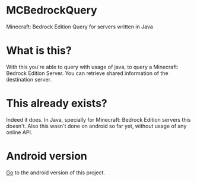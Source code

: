 # MCBedrockQuery
 Minecraft: Bedrock Edition Query for servers written in Java
# What is this?
With this you're able to query with usage of java, to query a Minecraft: Bedrock Edition Server. You can retrieve shared information of the destination server.
# This already exists?
Indeed it does. In Java, specially for Minecraft: Bedrock Edition servers this doesn't. Also this wasn't done on android so far yet, without usage of any online API.
# Android version
[Go](https://github.com/sero583/MCBedrockQuery-Android/) to the android version of this project. 
